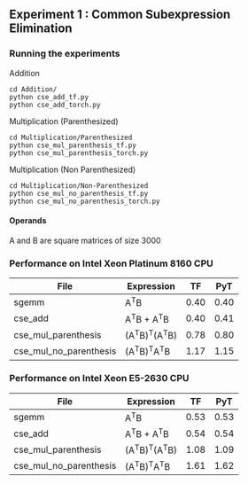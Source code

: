 ## Experiment 1 : Common Subexpression Elimination

### Running the experiments

Addition
```
cd Addition/
python cse_add_tf.py
python cse_add_torch.py
```

Multiplication (Parenthesized)
```
cd Multiplication/Parenthesized
python cse_mul_parenthesis_tf.py
python cse_mul_parenthesis_torch.py
```

Multiplication (Non Parenthesized)
```
cd Multiplication/Non-Parenthesized
python cse_mul_no_parenthesis_tf.py
python cse_mul_no_parenthesis_torch.py
```

#### Operands

A and B are square matrices of size 3000

### Performance on Intel Xeon Platinum 8160 CPU

|File | Expression    | TF  | PyT |
|-----|---------------|-----|-----|
|sgemm|A<sup>T</sup>B | 0.40|0.40|  
|cse_add|A<sup>T</sup>B + A<sup>T</sup>B | 0.40|0.41|  
|cse_mul_parenthesis|(A<sup>T</sup>B)<sup>T</sup>(A<sup>T</sup>B)| 0.78| 0.80|  
|cse_mul_no_parenthesis|(A<sup>T</sup>B)<sup>T</sup>A<sup>T</sup>B| 1.17| 1.15|  


### Performance on Intel Xeon E5-2630 CPU

|File | Expression    | TF  | PyT |
|-----|---------------|-----|-----|
|sgemm|A<sup>T</sup>B | 0.53|0.53|  
|cse_add|A<sup>T</sup>B + A<sup>T</sup>B | 0.54|0.54|  
|cse_mul_parenthesis|(A<sup>T</sup>B)<sup>T</sup>(A<sup>T</sup>B)| 1.08| 1.09|  
|cse_mul_no_parenthesis|(A<sup>T</sup>B)<sup>T</sup>A<sup>T</sup>B| 1.61| 1.62|  
